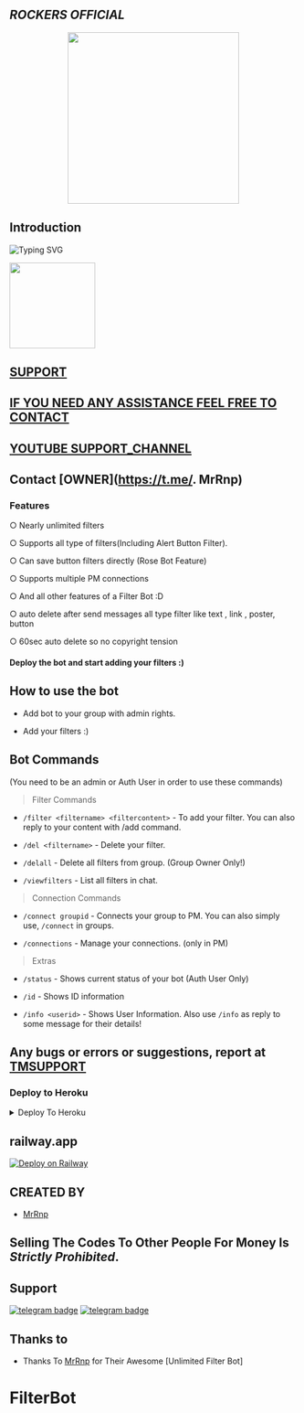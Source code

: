 <h2 align="centre"><i><b>ROCKERS OFFICIAL </i></b></h2>



<p align="center"><a href="https://t.me/RnpUpdate"><img src="https://telegra.ph/file/9c0bb0cb6347b544d3158.jpg" width="300"></a></p>

## Introduction

![Typing SVG](https://readme-typing-svg.herokuapp.com/?lines=Welcome+To+filter+bot!;A+FILTER+BOT+LIKE+BETTERFILTERBOT;Created+by+JNANESH!;A+simple+and+a+powerful+Bot!;Don't+Forget+To+Subcribe;Techno+Mindz+in+YouTube;)
</p>
</h1>
<a href="https://youtube.com/@RnpDeveloper">
  <img src="https://img.shields.io/badge/𝚂𝚄𝙱𝚂𝙲𝚁𝙸𝙱𝙴-red?logo=youtube" width="150">

## SUPPORT
## IF YOU NEED ANY ASSISTANCE FEEL FREE TO CONTACT
## YOUTUBE  [SUPPORT_CHANNEL](https://youtube.com/@RnpDeveloper)
## Contact [OWNER](https://t.me/. MrRnp)
  
### Features
○ Nearly unlimited filters

○ Supports all type of filters(Including Alert Button Filter).

○ Can save button filters directly (Rose Bot Feature)

○ Supports multiple PM connections

○ And all other features of a Filter Bot :D

○ auto delete after send messages all type filter like text , link , poster, button 

○ 60sec auto delete so no copyright tension 

#### Deploy the bot and start adding your filters :)


## How to use the bot
* Add bot to your group with admin rights.

* Add your filters :)

## Bot Commands

(You need to be an admin or Auth User in order to use these commands)

> Filter Commands
* `/filter <filtername> <filtercontent>`  -  To add your filter. You can also reply to your content with /add command.

* `/del <filtername>`  -  Delete your filter.

* `/delall`  -  Delete all filters from group. (Group Owner Only!)

* `/viewfilters`  -  List all filters in chat.

> Connection Commands
* `/connect groupid`  -  Connects your group to PM. You can also simply use, `/connect` in groups.

* `/connections`  -  Manage your connections. (only in PM)

> Extras
* `/status`  -  Shows current status of your bot (Auth User Only)

* `/id`  -  Shows ID information

* `/info <userid>`  -  Shows User Information. Also use `/info` as reply to some message for their details!



## Any bugs or errors or suggestions, report at [TMSUPPORT](https://telegram.dog/RnpUpdate)


### Deploy to Heroku

<details><summary>Deploy To Heroku</summary>
<p>
<br>
<a href="https://heroku.com/deploy?template=https://github.com/rohanbhai27/Rnp-God">
  <img src="https://www.herokucdn.com/deploy/button.svg" alt="Deploy">
</a>
</p>
</details>

## railway.app ##

[![Deploy on Railway](https://railway.app/button.svg)](https://railway.app/template/Nhntzy?referralCode=-0zUfn)

  ## CREATED BY
 
* [MrRnp ](https://t.me/MrRnp)
## Selling The Codes To Other People For Money Is *Strictly Prohibited*.


## Support
[![telegram badge](https://img.shields.io/badge/Telegram-Group-30302f?style=flat&logo=telegram)](https://telegram.dog/RnpUpdate)
[![telegram badge](https://img.shields.io/badge/Telegram-Channel-30302f?style=flat&logo=telegram)](https://telegram.dog/RnpUpdate)




## Thanks to 

 - Thanks To [MrRnp](https://github.com/rohanbhai27/Rnp-God) for Their Awesome [Unlimited Filter Bot]
# FilterBot
